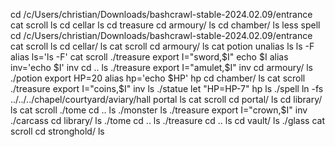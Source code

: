 cd /c/Users/christian/Downloads/bashcrawl-stable-2024.02.09/entrance
cat scroll
ls
cd cellar
ls
cd treasure
cd armoury/
ls
cd chamber/
ls
less spell
cd /c/Users/christian/Downloads/bashcrawl-stable-2024.02.09/entrance
cat scroll
ls
cd cellar/
ls
cat scroll
cd armoury/
ls
cat potion
unalias ls
ls -F
alias ls='ls -F'
cat scroll
./treasure
export I="sword,$I"
echo $I
alias inv='echo $I'
inv
cd ..
ls
./treasure
export I="amulet,$I"
inv
cd armoury/
ls
./potion
export HP=20
alias hp='echo $HP'
hp
cd chamber/
ls
cat scroll
./treasure
export I="coins,$I"
inv
ls
./statue
let "HP=HP-7"
hp
ls
./spell
ln -fs ../../../chapel/courtyard/aviary/hall portal
ls
cat scroll
cd portal/
ls
cd library/
ls
cat scroll
./tome
cd ..
ls
./monster
ls
./treasure
export I="crown,$I"
inv
./carcass
cd library/
ls
./tome
cd ..
ls
./treasure
cd ..
ls
cd vault/
ls
./glass
cat scroll
cd stronghold/
ls
